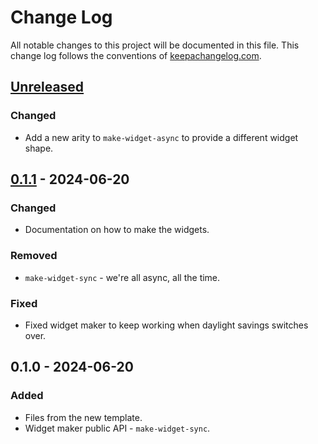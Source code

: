 # Change Log
All notable changes to this project will be documented in this file. This change log follows the conventions of [keepachangelog.com](http://keepachangelog.com/).

## [Unreleased]
### Changed
- Add a new arity to `make-widget-async` to provide a different widget shape.

## [0.1.1] - 2024-06-20
### Changed
- Documentation on how to make the widgets.

### Removed
- `make-widget-sync` - we're all async, all the time.

### Fixed
- Fixed widget maker to keep working when daylight savings switches over.

## 0.1.0 - 2024-06-20
### Added
- Files from the new template.
- Widget maker public API - `make-widget-sync`.

[Unreleased]: https://sourcehost.site/your-name/loja/compare/0.1.1...HEAD
[0.1.1]: https://sourcehost.site/your-name/loja/compare/0.1.0...0.1.1
